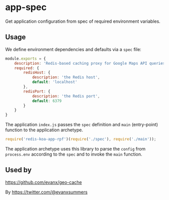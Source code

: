 # app-spec

Get application configuration from spec of required environment variables.

## Usage

We define environment dependencies and defaults via a `spec` file:
```javascript
module.exports = {
    description: 'Redis-based caching proxy for Google Maps API queries.',
    required: {
        redisHost: {
            description: 'the Redis host',
            default: 'localhost'
        },
        redisPort: {
            description: 'the Redis port',
            default: 6379
        }
    }
}
```

The application `index.js` passes the `spec` definition and `main` (entry-point) function to the application archetype.
```javascript
require('redis-koa-app-rpf')(require('./spec'), require('./main'));
```        

The application archetype uses this library to parse the `config` from `process.env` according to the `spec` and to invoke the `main` function.

## Used by

https://github.com/evanx/geo-cache

By https://twitter.com/@evanxsummers
